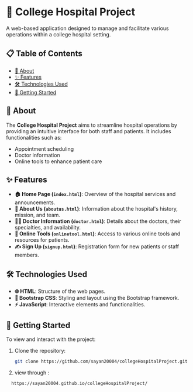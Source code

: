 # 🏥 College Hospital Project  

A web-based application designed to manage and facilitate various operations within a college hospital setting.  

## 📋 Table of Contents  

- [🧐 About](#-about)  
- [✨ Features](#-features)  
- [🛠️ Technologies Used](#️-technologies-used)  
- [🚀 Getting Started](#-getting-started)  
 

## 🧐 About  

The **College Hospital Project** aims to streamline hospital operations by providing an intuitive interface for both staff and patients. It includes functionalities such as:  
- Appointment scheduling  
- Doctor information  
- Online tools to enhance patient care  

## ✨ Features  

- **🏠 Home Page (`index.html`)**: Overview of the hospital services and announcements.  
- **📖 About Us (`aboutus.html`)**: Information about the hospital's history, mission, and team.  
- **👨‍⚕️ Doctor Information (`doctor.html`)**: Details about the doctors, their specialties, and availability.  
- **🧰 Online Tools (`onlinetool.html`)**: Access to various online tools and resources for patients.  
- **✍️ Sign Up (`signup.html`)**: Registration form for new patients or staff members.  

## 🛠️ Technologies Used  

- **🌐 HTML**: Structure of the web pages.  
- **🎨 Bootstrap CSS**: Styling and layout using the Bootstrap framework.  
- **⚡ JavaScript**: Interactive elements and functionalities.  

## 🚀 Getting Started  

To view and interact with the project:  

1. Clone the repository:  
   ```bash
   git clone https://github.com/sayan20004/collegeHospitalProject.git
2. view through :
  ```bash
    https://sayan20004.github.io/collegeHospitalProject/
